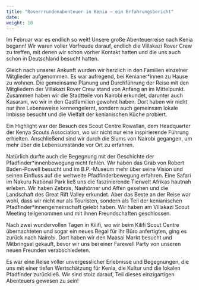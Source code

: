 ```yaml
---
title: "Roverrrundenabenteuer in Kenia – ein Erfahrungsbericht"
date: 
weight: 10
---
```


Im Februar war es endlich so weit! Unsere große Abenteuerreise nach Kenia begann! Wir waren voller Vorfreude darauf, endlich die Villakazi Rover Crew zu treffen, mit denen wir schon vorher Kontakt hatten und die uns auch schon in Deutschland besucht hatten.

Gleich nach unserer Ankunft wurden wir herzlich in den Familien einzelner Mitglieder aufgenommen. Es war aufregend, bei Kenianer\*innen zu Hause zu wohnen.
Die gemeinsame Planung und Durchführung der Reise mit den Mitgliedern der Villakazi Rover Crew stand von Anfang an im Mittelpunkt. Zusammen haben wir die Stadtteile von Nairobi erkundet, darunter auch Kasarani, wo wir in den Gastfamilien gewohnt haben. Dort haben wir nicht nur ihre Lebensweise kennengelernt, sondern auch gemeinsam lokale Imbisse besucht und die Vielfalt der kenianischen Küche probiert.

Ein Highlight war der Besuch des Scout Centre Rowallan, dem Headquarter der Kenya Scouts Association, wo wir nicht nur eine inspirierende Führung erhielten.
Anschließend sind wir durch die Slums von Nairobi gegangen, um mehr über die Lebensumstände vor Ort zu erfahren.

Natürlich durfte auch die Begegnung mit der Geschichte der Pfadfinder\*innenbewegung nicht fehlen. Wir haben das Grab von Robert Baden-Powell besucht und im B.P.-Museum mehr über seine Vision und seinen Einfluss auf die weltweite Pfadfinderbewegung erfahren.
Eine Safari im Nakuru National Park ließ uns die faszinierende Tierwelt Afrikas hautnah erleben. Wir haben Zebras, Nashörner und Affen gesehen und die Landschaft des Great Rift Valley erkundet.
Aber das Beste an der Reise war wohl, dass wir nicht nur als Touristen, sondern als Teil der kenianischen Pfadfinder\*innengemeinschaft gelebt haben. Wir haben am Villakazi Scout Meeting teilgenommen und mit ihnen Freundschaften geschlossen.

Nach zwei wundervollen Tagen in Kilifi, wo wir beim Kilifi Scout Centre übernachteten und sogar ein neues Regal für ihr Büro anfertigten, ging es zurück nach Nairobi. 
Dort haben wir den Maasai Markt besucht und Mitbringsel gekauft, bevor wir uns bei einer Farewell Party von unseren neuen Freunden verabschiedeten.

Es war eine Reise voller unvergesslicher Erlebnisse und Begegnungen, die uns mit einer tiefen Wertschätzung für Kenia, die Kultur und die lokalen Pfadfinder zurückließ.
Wir sind stolz darauf, Teil dieses einzigartigen Abenteuers gewesen zu sein!
